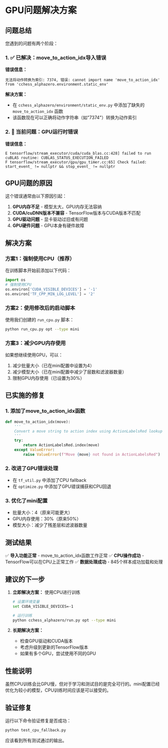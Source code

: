 # GPU问题解决方案

## 问题总结

您遇到的问题有两个阶段：

### 1. ✅ 已解决：move_to_action_idx导入错误
**错误信息：**
```
无法将动作转换为索引: 7374, 错误: cannot import name 'move_to_action_idx' from 'cchess_alphazero.environment.static_env'
```

**解决方案：**
- 在 `cchess_alphazero/environment/static_env.py` 中添加了缺失的 `move_to_action_idx` 函数
- 该函数现在可以正确将动作字符串（如"7374"）转换为动作索引

### 2. 🔄 当前问题：GPU运行时错误
**错误信息：**
```
E tensorflow/stream_executor/cuda/cuda_blas.cc:428] failed to run cuBLAS routine: CUBLAS_STATUS_EXECUTION_FAILED
F tensorflow/stream_executor/gpu/gpu_timer.cc:65] Check failed: start_event_ != nullptr && stop_event_ != nullptr
```

## GPU问题的原因

这个错误通常由以下原因引起：
1. **GPU内存不足** - 模型太大，GPU内存无法容纳
2. **CUDA/cuDNN版本不兼容** - TensorFlow版本与CUDA版本不匹配
3. **GPU驱动问题** - 显卡驱动过旧或有问题
4. **GPU硬件问题** - GPU本身有硬件故障

## 解决方案

### 方案1：强制使用CPU（推荐）

在训练脚本开始前添加以下代码：
```python
import os
# 强制使用CPU
os.environ['CUDA_VISIBLE_DEVICES'] = '-1'
os.environ['TF_CPP_MIN_LOG_LEVEL'] = '2'
```

### 方案2：使用修改后的启动脚本

使用我们创建的 `run_cpu.py` 脚本：
```bash
python run_cpu.py opt --type mini
```

### 方案3：减少GPU内存使用

如果想继续使用GPU，可以：
1. 减少批量大小（已在mini配置中设置为4）
2. 减少模型大小（已在mini配置中减少了层数和滤波器数量）
3. 限制GPU内存使用（已设置为30%）

## 已实施的修复

### 1. 添加了move_to_action_idx函数
```python
def move_to_action_idx(move):
    '''
    Convert a move string to action index using ActionLabelsRed lookup table.
    '''
    try:
        return ActionLabelsRed.index(move)
    except ValueError:
        raise ValueError(f"Move {move} not found in ActionLabelsRed")
```

### 2. 改进了GPU错误处理
- 在 `tf_util.py` 中添加了CPU fallback
- 在 `optimize.py` 中添加了GPU错误捕获和CPU回退

### 3. 优化了mini配置
- 批量大小：4（原来可能更大）
- GPU内存使用：30%（原来50%）
- 模型大小：减少了残差层和滤波器数量

## 测试结果

✅ **导入功能正常** - move_to_action_idx函数工作正常
✅ **CPU操作成功** - TensorFlow可以在CPU上正常工作
✅ **数据处理成功** - 845个样本成功加载和处理

## 建议的下一步

1. **立即解决方案：** 使用CPU进行训练
   ```bash
   # 设置环境变量
   set CUDA_VISIBLE_DEVICES=-1
   
   # 运行训练
   python cchess_alphazero/run.py opt --type mini
   ```

2. **长期解决方案：** 
   - 检查GPU驱动和CUDA版本
   - 考虑升级到更新的TensorFlow版本
   - 如果有多个GPU，尝试使用不同的GPU

## 性能说明

虽然CPU训练会比GPU慢，但对于学习和测试目的是完全可行的。mini配置已经优化为较小的模型，CPU训练时间应该是可以接受的。

## 验证修复

运行以下命令验证修复是否成功：
```bash
python test_cpu_fallback.py
```

应该看到所有测试通过的输出。
